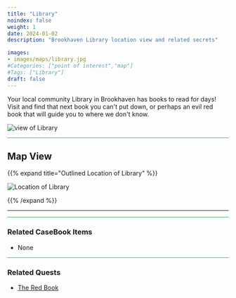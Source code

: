 ```yaml
---
title: "Library"
noindex: false
weight: 1
date: 2024-01-02
description: "Brookhaven Library location view and related secrets"

images:
- images/maps/library.jpg
#Categories: ["point of interest","map"]
#Tags: ["Library"]
draft: false
--- 
```


Your local community Library in Brookhaven has books to read for days! Visit and find that next book you can't put down, or perhaps an evil red book that will guide you to where we don't know.

![view of Library](/images/maps/library.jpg)


<hr style="background-color: #28b44c" size=8>

## Map View

{{% expand title="Outlined Location of Library" %}}

![Location of Library](/images/maps/library.png)

{{% /expand %}}

---

<hr style="background-color: #28b44c" size=8>

### Related CaseBook Items

- None

<hr style="background-color: #28b44c" size=8>

### Related Quests

- [The Red Book](lore/special_tools/the_red_book/)